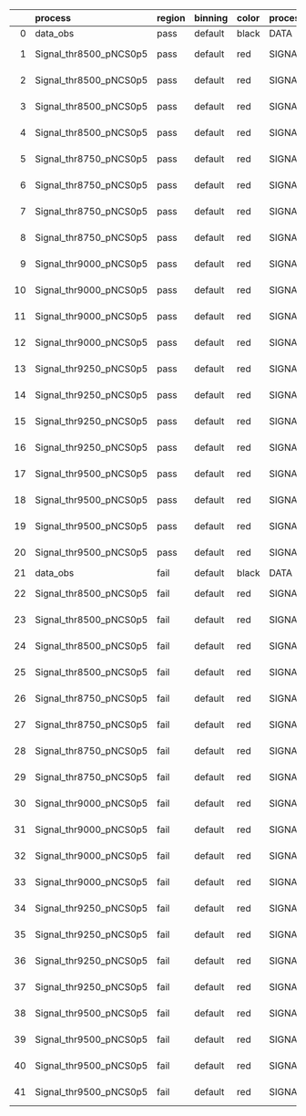 |    | process                | region   | binning   | color   | process_type   |   scale | variation   | source_filename                                                        | source_histname    | alias                  | title            |   combine_idx |     lnN |   shapes | syst_type   | direction   | variation_alias   |
|---:|:-----------------------|:---------|:----------|:--------|:---------------|--------:|:------------|:-----------------------------------------------------------------------|:-------------------|:-----------------------|:-----------------|--------------:|--------:|---------:|:------------|:------------|:------------------|
|  0 | data_obs               | pass     | default   | black   | DATA           |       1 | nominal     | ./histograms_for_2DAlphabet_v20//Sphaleron_Data.root                   | hpass              | Data                   | Data             |           nan | nan     |      nan | nan         | nan         | nan               |
|  1 | Signal_thr8500_pNCS0p5 | pass     | default   | red     | SIGNAL         |       1 | lumi        | ./histograms_for_2DAlphabet_v20//Sphaleron_Signal_thr8500_pNCS0p5.root | hpass              | Signal_thr8500_pNCS0p5 | Sphaleron signal |           nan |   1.016 |      nan | lnN         | nan         | nan               |
|  2 | Signal_thr8500_pNCS0p5 | pass     | default   | red     | SIGNAL         |       1 | SVM         | ./histograms_for_2DAlphabet_v20//Sphaleron_Signal_thr8500_pNCS0p5.root | hpass_SVMsyst_up   | Signal_thr8500_pNCS0p5 | Sphaleron signal |           nan | nan     |        1 | shapes      | Up          | SVMsyst           |
|  3 | Signal_thr8500_pNCS0p5 | pass     | default   | red     | SIGNAL         |       1 | SVM         | ./histograms_for_2DAlphabet_v20//Sphaleron_Signal_thr8500_pNCS0p5.root | hpass_SVMsyst_down | Signal_thr8500_pNCS0p5 | Sphaleron signal |           nan | nan     |        1 | shapes      | Down        | SVMsyst           |
|  4 | Signal_thr8500_pNCS0p5 | pass     | default   | red     | SIGNAL         |       1 | nominal     | ./histograms_for_2DAlphabet_v20//Sphaleron_Signal_thr8500_pNCS0p5.root | hpass              | Signal_thr8500_pNCS0p5 | Sphaleron signal |           nan | nan     |      nan | nan         | nan         | nan               |
|  5 | Signal_thr8750_pNCS0p5 | pass     | default   | red     | SIGNAL         |       1 | lumi        | ./histograms_for_2DAlphabet_v20//Sphaleron_Signal_thr8750_pNCS0p5.root | hpass              | Signal_thr8750_pNCS0p5 | Sphaleron signal |           nan |   1.016 |      nan | lnN         | nan         | nan               |
|  6 | Signal_thr8750_pNCS0p5 | pass     | default   | red     | SIGNAL         |       1 | SVM         | ./histograms_for_2DAlphabet_v20//Sphaleron_Signal_thr8750_pNCS0p5.root | hpass_SVMsyst_up   | Signal_thr8750_pNCS0p5 | Sphaleron signal |           nan | nan     |        1 | shapes      | Up          | SVMsyst           |
|  7 | Signal_thr8750_pNCS0p5 | pass     | default   | red     | SIGNAL         |       1 | SVM         | ./histograms_for_2DAlphabet_v20//Sphaleron_Signal_thr8750_pNCS0p5.root | hpass_SVMsyst_down | Signal_thr8750_pNCS0p5 | Sphaleron signal |           nan | nan     |        1 | shapes      | Down        | SVMsyst           |
|  8 | Signal_thr8750_pNCS0p5 | pass     | default   | red     | SIGNAL         |       1 | nominal     | ./histograms_for_2DAlphabet_v20//Sphaleron_Signal_thr8750_pNCS0p5.root | hpass              | Signal_thr8750_pNCS0p5 | Sphaleron signal |           nan | nan     |      nan | nan         | nan         | nan               |
|  9 | Signal_thr9000_pNCS0p5 | pass     | default   | red     | SIGNAL         |       1 | lumi        | ./histograms_for_2DAlphabet_v20//Sphaleron_Signal_thr9000_pNCS0p5.root | hpass              | Signal_thr9000_pNCS0p5 | Sphaleron signal |           nan |   1.016 |      nan | lnN         | nan         | nan               |
| 10 | Signal_thr9000_pNCS0p5 | pass     | default   | red     | SIGNAL         |       1 | SVM         | ./histograms_for_2DAlphabet_v20//Sphaleron_Signal_thr9000_pNCS0p5.root | hpass_SVMsyst_up   | Signal_thr9000_pNCS0p5 | Sphaleron signal |           nan | nan     |        1 | shapes      | Up          | SVMsyst           |
| 11 | Signal_thr9000_pNCS0p5 | pass     | default   | red     | SIGNAL         |       1 | SVM         | ./histograms_for_2DAlphabet_v20//Sphaleron_Signal_thr9000_pNCS0p5.root | hpass_SVMsyst_down | Signal_thr9000_pNCS0p5 | Sphaleron signal |           nan | nan     |        1 | shapes      | Down        | SVMsyst           |
| 12 | Signal_thr9000_pNCS0p5 | pass     | default   | red     | SIGNAL         |       1 | nominal     | ./histograms_for_2DAlphabet_v20//Sphaleron_Signal_thr9000_pNCS0p5.root | hpass              | Signal_thr9000_pNCS0p5 | Sphaleron signal |           nan | nan     |      nan | nan         | nan         | nan               |
| 13 | Signal_thr9250_pNCS0p5 | pass     | default   | red     | SIGNAL         |       1 | lumi        | ./histograms_for_2DAlphabet_v20//Sphaleron_Signal_thr9250_pNCS0p5.root | hpass              | Signal_thr9250_pNCS0p5 | Sphaleron signal |           nan |   1.016 |      nan | lnN         | nan         | nan               |
| 14 | Signal_thr9250_pNCS0p5 | pass     | default   | red     | SIGNAL         |       1 | SVM         | ./histograms_for_2DAlphabet_v20//Sphaleron_Signal_thr9250_pNCS0p5.root | hpass_SVMsyst_up   | Signal_thr9250_pNCS0p5 | Sphaleron signal |           nan | nan     |        1 | shapes      | Up          | SVMsyst           |
| 15 | Signal_thr9250_pNCS0p5 | pass     | default   | red     | SIGNAL         |       1 | SVM         | ./histograms_for_2DAlphabet_v20//Sphaleron_Signal_thr9250_pNCS0p5.root | hpass_SVMsyst_down | Signal_thr9250_pNCS0p5 | Sphaleron signal |           nan | nan     |        1 | shapes      | Down        | SVMsyst           |
| 16 | Signal_thr9250_pNCS0p5 | pass     | default   | red     | SIGNAL         |       1 | nominal     | ./histograms_for_2DAlphabet_v20//Sphaleron_Signal_thr9250_pNCS0p5.root | hpass              | Signal_thr9250_pNCS0p5 | Sphaleron signal |           nan | nan     |      nan | nan         | nan         | nan               |
| 17 | Signal_thr9500_pNCS0p5 | pass     | default   | red     | SIGNAL         |       1 | lumi        | ./histograms_for_2DAlphabet_v20//Sphaleron_Signal_thr9500_pNCS0p5.root | hpass              | Signal_thr9500_pNCS0p5 | Sphaleron signal |           nan |   1.016 |      nan | lnN         | nan         | nan               |
| 18 | Signal_thr9500_pNCS0p5 | pass     | default   | red     | SIGNAL         |       1 | SVM         | ./histograms_for_2DAlphabet_v20//Sphaleron_Signal_thr9500_pNCS0p5.root | hpass_SVMsyst_up   | Signal_thr9500_pNCS0p5 | Sphaleron signal |           nan | nan     |        1 | shapes      | Up          | SVMsyst           |
| 19 | Signal_thr9500_pNCS0p5 | pass     | default   | red     | SIGNAL         |       1 | SVM         | ./histograms_for_2DAlphabet_v20//Sphaleron_Signal_thr9500_pNCS0p5.root | hpass_SVMsyst_down | Signal_thr9500_pNCS0p5 | Sphaleron signal |           nan | nan     |        1 | shapes      | Down        | SVMsyst           |
| 20 | Signal_thr9500_pNCS0p5 | pass     | default   | red     | SIGNAL         |       1 | nominal     | ./histograms_for_2DAlphabet_v20//Sphaleron_Signal_thr9500_pNCS0p5.root | hpass              | Signal_thr9500_pNCS0p5 | Sphaleron signal |           nan | nan     |      nan | nan         | nan         | nan               |
| 21 | data_obs               | fail     | default   | black   | DATA           |       1 | nominal     | ./histograms_for_2DAlphabet_v20//Sphaleron_Data.root                   | hfail              | Data                   | Data             |           nan | nan     |      nan | nan         | nan         | nan               |
| 22 | Signal_thr8500_pNCS0p5 | fail     | default   | red     | SIGNAL         |       1 | lumi        | ./histograms_for_2DAlphabet_v20//Sphaleron_Signal_thr8500_pNCS0p5.root | hfail              | Signal_thr8500_pNCS0p5 | Sphaleron signal |           nan |   1.016 |      nan | lnN         | nan         | nan               |
| 23 | Signal_thr8500_pNCS0p5 | fail     | default   | red     | SIGNAL         |       1 | SVM         | ./histograms_for_2DAlphabet_v20//Sphaleron_Signal_thr8500_pNCS0p5.root | hfail_SVMsyst_up   | Signal_thr8500_pNCS0p5 | Sphaleron signal |           nan | nan     |        1 | shapes      | Up          | SVMsyst           |
| 24 | Signal_thr8500_pNCS0p5 | fail     | default   | red     | SIGNAL         |       1 | SVM         | ./histograms_for_2DAlphabet_v20//Sphaleron_Signal_thr8500_pNCS0p5.root | hfail_SVMsyst_down | Signal_thr8500_pNCS0p5 | Sphaleron signal |           nan | nan     |        1 | shapes      | Down        | SVMsyst           |
| 25 | Signal_thr8500_pNCS0p5 | fail     | default   | red     | SIGNAL         |       1 | nominal     | ./histograms_for_2DAlphabet_v20//Sphaleron_Signal_thr8500_pNCS0p5.root | hfail              | Signal_thr8500_pNCS0p5 | Sphaleron signal |           nan | nan     |      nan | nan         | nan         | nan               |
| 26 | Signal_thr8750_pNCS0p5 | fail     | default   | red     | SIGNAL         |       1 | lumi        | ./histograms_for_2DAlphabet_v20//Sphaleron_Signal_thr8750_pNCS0p5.root | hfail              | Signal_thr8750_pNCS0p5 | Sphaleron signal |           nan |   1.016 |      nan | lnN         | nan         | nan               |
| 27 | Signal_thr8750_pNCS0p5 | fail     | default   | red     | SIGNAL         |       1 | SVM         | ./histograms_for_2DAlphabet_v20//Sphaleron_Signal_thr8750_pNCS0p5.root | hfail_SVMsyst_up   | Signal_thr8750_pNCS0p5 | Sphaleron signal |           nan | nan     |        1 | shapes      | Up          | SVMsyst           |
| 28 | Signal_thr8750_pNCS0p5 | fail     | default   | red     | SIGNAL         |       1 | SVM         | ./histograms_for_2DAlphabet_v20//Sphaleron_Signal_thr8750_pNCS0p5.root | hfail_SVMsyst_down | Signal_thr8750_pNCS0p5 | Sphaleron signal |           nan | nan     |        1 | shapes      | Down        | SVMsyst           |
| 29 | Signal_thr8750_pNCS0p5 | fail     | default   | red     | SIGNAL         |       1 | nominal     | ./histograms_for_2DAlphabet_v20//Sphaleron_Signal_thr8750_pNCS0p5.root | hfail              | Signal_thr8750_pNCS0p5 | Sphaleron signal |           nan | nan     |      nan | nan         | nan         | nan               |
| 30 | Signal_thr9000_pNCS0p5 | fail     | default   | red     | SIGNAL         |       1 | lumi        | ./histograms_for_2DAlphabet_v20//Sphaleron_Signal_thr9000_pNCS0p5.root | hfail              | Signal_thr9000_pNCS0p5 | Sphaleron signal |           nan |   1.016 |      nan | lnN         | nan         | nan               |
| 31 | Signal_thr9000_pNCS0p5 | fail     | default   | red     | SIGNAL         |       1 | SVM         | ./histograms_for_2DAlphabet_v20//Sphaleron_Signal_thr9000_pNCS0p5.root | hfail_SVMsyst_up   | Signal_thr9000_pNCS0p5 | Sphaleron signal |           nan | nan     |        1 | shapes      | Up          | SVMsyst           |
| 32 | Signal_thr9000_pNCS0p5 | fail     | default   | red     | SIGNAL         |       1 | SVM         | ./histograms_for_2DAlphabet_v20//Sphaleron_Signal_thr9000_pNCS0p5.root | hfail_SVMsyst_down | Signal_thr9000_pNCS0p5 | Sphaleron signal |           nan | nan     |        1 | shapes      | Down        | SVMsyst           |
| 33 | Signal_thr9000_pNCS0p5 | fail     | default   | red     | SIGNAL         |       1 | nominal     | ./histograms_for_2DAlphabet_v20//Sphaleron_Signal_thr9000_pNCS0p5.root | hfail              | Signal_thr9000_pNCS0p5 | Sphaleron signal |           nan | nan     |      nan | nan         | nan         | nan               |
| 34 | Signal_thr9250_pNCS0p5 | fail     | default   | red     | SIGNAL         |       1 | lumi        | ./histograms_for_2DAlphabet_v20//Sphaleron_Signal_thr9250_pNCS0p5.root | hfail              | Signal_thr9250_pNCS0p5 | Sphaleron signal |           nan |   1.016 |      nan | lnN         | nan         | nan               |
| 35 | Signal_thr9250_pNCS0p5 | fail     | default   | red     | SIGNAL         |       1 | SVM         | ./histograms_for_2DAlphabet_v20//Sphaleron_Signal_thr9250_pNCS0p5.root | hfail_SVMsyst_up   | Signal_thr9250_pNCS0p5 | Sphaleron signal |           nan | nan     |        1 | shapes      | Up          | SVMsyst           |
| 36 | Signal_thr9250_pNCS0p5 | fail     | default   | red     | SIGNAL         |       1 | SVM         | ./histograms_for_2DAlphabet_v20//Sphaleron_Signal_thr9250_pNCS0p5.root | hfail_SVMsyst_down | Signal_thr9250_pNCS0p5 | Sphaleron signal |           nan | nan     |        1 | shapes      | Down        | SVMsyst           |
| 37 | Signal_thr9250_pNCS0p5 | fail     | default   | red     | SIGNAL         |       1 | nominal     | ./histograms_for_2DAlphabet_v20//Sphaleron_Signal_thr9250_pNCS0p5.root | hfail              | Signal_thr9250_pNCS0p5 | Sphaleron signal |           nan | nan     |      nan | nan         | nan         | nan               |
| 38 | Signal_thr9500_pNCS0p5 | fail     | default   | red     | SIGNAL         |       1 | lumi        | ./histograms_for_2DAlphabet_v20//Sphaleron_Signal_thr9500_pNCS0p5.root | hfail              | Signal_thr9500_pNCS0p5 | Sphaleron signal |           nan |   1.016 |      nan | lnN         | nan         | nan               |
| 39 | Signal_thr9500_pNCS0p5 | fail     | default   | red     | SIGNAL         |       1 | SVM         | ./histograms_for_2DAlphabet_v20//Sphaleron_Signal_thr9500_pNCS0p5.root | hfail_SVMsyst_up   | Signal_thr9500_pNCS0p5 | Sphaleron signal |           nan | nan     |        1 | shapes      | Up          | SVMsyst           |
| 40 | Signal_thr9500_pNCS0p5 | fail     | default   | red     | SIGNAL         |       1 | SVM         | ./histograms_for_2DAlphabet_v20//Sphaleron_Signal_thr9500_pNCS0p5.root | hfail_SVMsyst_down | Signal_thr9500_pNCS0p5 | Sphaleron signal |           nan | nan     |        1 | shapes      | Down        | SVMsyst           |
| 41 | Signal_thr9500_pNCS0p5 | fail     | default   | red     | SIGNAL         |       1 | nominal     | ./histograms_for_2DAlphabet_v20//Sphaleron_Signal_thr9500_pNCS0p5.root | hfail              | Signal_thr9500_pNCS0p5 | Sphaleron signal |           nan | nan     |      nan | nan         | nan         | nan               |
